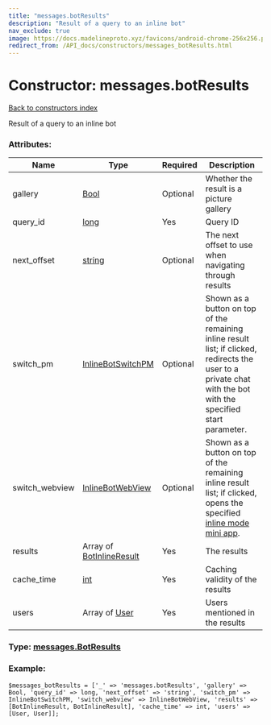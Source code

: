 ```yaml
---
title: "messages.botResults"
description: "Result of a query to an inline bot"
nav_exclude: true
image: https://docs.madelineproto.xyz/favicons/android-chrome-256x256.png
redirect_from: /API_docs/constructors/messages_botResults.html
---
```

# Constructor: messages.botResults  
[Back to constructors index](/API_docs/constructors/index.html)



Result of a query to an inline bot

### Attributes:

| Name     |    Type       | Required | Description |
|----------|---------------|----------|-------------|
|gallery|[Bool](/API_docs/types/Bool.html) | Optional|Whether the result is a picture gallery|
|query\_id|[long](/API_docs/types/long.html) | Yes|Query ID|
|next\_offset|[string](/API_docs/types/string.html) | Optional|The next offset to use when navigating through results|
|switch\_pm|[InlineBotSwitchPM](/API_docs/types/InlineBotSwitchPM.html) | Optional|Shown as a button on top of the remaining inline result list; if clicked, redirects the user to a private chat with the bot with the specified start parameter.|
|switch\_webview|[InlineBotWebView](/API_docs/types/InlineBotWebView.html) | Optional|Shown as a button on top of the remaining inline result list; if clicked, opens the specified [inline mode mini app](https://core.telegram.org/api/bots/webapps#inline-mode-mini-apps).|
|results|Array of [BotInlineResult](/API_docs/types/BotInlineResult.html) | Yes|The results|
|cache\_time|[int](/API_docs/types/int.html) | Yes|Caching validity of the results|
|users|Array of [User](/API_docs/types/User.html) | Yes|Users mentioned in the results|



### Type: [messages.BotResults](/API_docs/types/messages.BotResults.html)


### Example:

```
$messages_botResults = ['_' => 'messages.botResults', 'gallery' => Bool, 'query_id' => long, 'next_offset' => 'string', 'switch_pm' => InlineBotSwitchPM, 'switch_webview' => InlineBotWebView, 'results' => [BotInlineResult, BotInlineResult], 'cache_time' => int, 'users' => [User, User]];
```  
